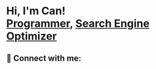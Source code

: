<h1>Hi, I'm Can! <br/><a href="https://github.com/cankayadev">Programmer</a>, <a href="https://www.linkedin.com/in/cankayadev
/">Search Engine Optimizer</a>
  
<!-- <h2>👨‍💻 Software Development Projects:</h2>
, <a href="https://www.youtube.com/c/cankayadev
">YouTuber</a></h1>

- <b>Data Structures and Algorithms Practice (AlgoExpert)</b>
  - [Praciting DS & Algos in Python](https://github.com/cankayadev
1/Algorithms-Practice)
- <b>Full Stack Web App (React, NodeJS, Azure, and Machine Learning Components)</b>
  - [Image Analysis Middleware](https://github.com/cankayadev
1/4chan-Image-Analysis-Middleware-C964) <b><i>(Potentially NSFW)</b></i>
- <b>PowerShell</b>
  - [Windows EventLog: Failed RDP Logins Source IP to full GeoData Conversion](https://github.com/cankayadev
1/Sentinel-Lab)
  - [JWipe (Disk Wiping Utility)](https://github.com/cankayadev
1/Jwipe.PowerShell)
  - [Active Directory Bulk User Creation](https://github.com/cankayadev
1/AD_PS)
  - [FIM (File Integrity Monitor)](https://github.com/cankayadev
1/PowerShell-Integrity-FIM)
- <b>C# (.NET Desktop Applications)</b>
  - [Ransomware Proof of Concept (Encrypter)](https://github.com/cankayadev
1/EncrypterPOC)
  - [Ransomware Proof of Concept (Decrypter)](https://github.com/cankayadev
1/DecrypterPOC)
  - [Keylogger with Email Capability](https://github.com/cankayadev
1/Key-Logger-With-Email)
- <b>Python</b>
  - [Package Delivery Application (Datastructures and Algorithms Demo)](https://github.com/cankayadev
1/Package-Delivery-Pathfinding-Algorithm)

<h2>📺 Popular YouTube Videos</h2>

- [How to get into Cybersecurity Starting From Zero](https://www.youtube.com/watch?v=a83ASGn_V_s)
- [A Day in the Life of a Cybersecurity Anayst](https://www.youtube.com/watch?v=uHy3oM7NnoU)
- [How to Create a KeyLogger (C#)](https://www.youtube.com/watch?v=N-L9hklSlNk)
- [Ransomware Demonstration (C#)](https://www.youtube.com/watch?v=OfvdQeh79s0)
- [Is WGU Legit?](https://www.youtube.com/watch?v=E2MwRWxDBkA) -->

<h2> 🤳 Connect with me:</h2>
<!--
[<img align="left" alt="cankayadev | YouTube" width="22px" src="https://cdn.jsdelivr.net/npm/simple-icons@v3/icons/youtube.svg" />][youtube]
[<img align="left" alt="cankayadev 
 | Twitter" width="22px" src="https://cdn.jsdelivr.net/npm/simple-icons@v3/icons/twitter.svg" />][twitter]
[<img align="left" alt="cankayadev | LinkedIn" width="22px" src="https://cdn.jsdelivr.net/npm/simple-icons@v3/icons/linkedin.svg" />][linkedin]
[<img align="left" alt="cankayadev
 | Instagram" width="22px" src="https://cdn.jsdelivr.net/npm/simple-icons@v3/icons/instagram.svg" />][instagram] -->
<!--
[twitter]: https://twitter.com/cankayadev
[youtube]: https://www.youtube.com/c/cankayadev
[instagram]: https://www.instagram.com/cankayadev
/
[linkedin]: https://linkedin.com/in/cankayadev
 -->

<!--
**cankayadev
1/cankayadev
1** is a ✨ _special_ ✨ repository because its `README.md` (this file) appears on your GitHub profile.

Here are some ideas to get you started:

- 🔭 I’m currently working on ...

- 👯 I’m looking to collaborate on ...
- 🤔 I’m looking for help with ...
- 💬 Ask me about ...
- 📫 How to reach me: ...
- 😄 Pronouns: ...
- ⚡ Fun fact: ...
-->
